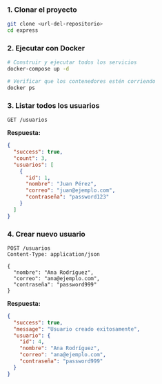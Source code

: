 ### 1. Clonar el proyecto

```bash
git clone <url-del-repositorio>
cd express
```

### 2. Ejecutar con Docker

```bash
# Construir y ejecutar todos los servicios
docker-compose up -d

# Verificar que los contenedores estén corriendo
docker ps
```

### 3. Listar todos los usuarios
```http
GET /usuarios
```
**Respuesta:**
```json
{
  "success": true,
  "count": 3,
  "usuarios": [
    {
      "id": 1,
      "nombre": "Juan Pérez",
      "correo": "juan@ejemplo.com",
      "contraseña": "password123"
    }
  ]
}
```

### 4. Crear nuevo usuario
```http
POST /usuarios
Content-Type: application/json

{
  "nombre": "Ana Rodríguez",
  "correo": "ana@ejemplo.com",
  "contraseña": "password999"
}
```
**Respuesta:**
```json
{
  "success": true,
  "message": "Usuario creado exitosamente",
  "usuario": {
    "id": 4,
    "nombre": "Ana Rodríguez",
    "correo": "ana@ejemplo.com",
    "contraseña": "password999"
  }
}
```
